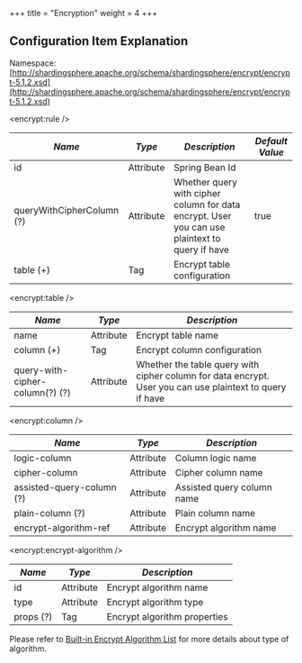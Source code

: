 +++
title = "Encryption"
weight = 4
+++

## Configuration Item Explanation

Namespace: [http://shardingsphere.apache.org/schema/shardingsphere/encrypt/encrypt-5.1.2.xsd](http://shardingsphere.apache.org/schema/shardingsphere/encrypt/encrypt-5.1.2.xsd)

\<encrypt:rule />

| *Name*                    | *Type*    | *Description*                                                                                  | *Default Value* |
| ------------------------- | --------- | ---------------------------------------------------------------------------------------------- | --------------- |
| id                        | Attribute | Spring Bean Id                                                                                 |                 |
| queryWithCipherColumn (?) | Attribute | Whether query with cipher column for data encrypt. User you can use plaintext to query if have | true            |
| table (+)                 | Tag       | Encrypt table configuration                                                                    |                 |

\<encrypt:table />

| *Name*                          | *Type*    | *Description*                                                                                            |
| ------------------------------- | --------- | -------------------------------------------------------------------------------------------------------- |
| name                            | Attribute | Encrypt table name                                                                                       |
| column (+)                      | Tag       | Encrypt column configuration                                                                             |
| query-with-cipher-column(?) (?) | Attribute | Whether the table query with cipher column for data encrypt. User you can use plaintext to query if have |

\<encrypt:column />

| *Name*                    | *Type*     | *Description*              |
| ------------------------- | ---------- | -------------------------- |
| logic-column              | Attribute  | Column logic name          |
| cipher-column             | Attribute  | Cipher column name         |
| assisted-query-column (?) | Attribute  | Assisted query column name |
| plain-column (?)          | Attribute  | Plain column name          |
| encrypt-algorithm-ref     | Attribute  | Encrypt algorithm name     |

\<encrypt:encrypt-algorithm />

| *Name*    | *Type*     | *Description*                |
| --------- | ---------- | ---------------------------- |
| id        | Attribute  | Encrypt algorithm name       |
| type      | Attribute  | Encrypt algorithm type       |
| props (?) | Tag        | Encrypt algorithm properties |

Please refer to [Built-in Encrypt Algorithm List](/en/user-manual/shardingsphere-jdbc/builtin-algorithm/encrypt) for more details about type of algorithm.
